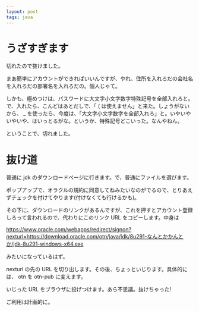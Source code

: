 ```yaml
---
layout: post
tags: java
---
```


# うざすぎます

切れたので抜けました。

まあ簡単にアカウントができればいいんですが、やれ、住所を入れろだの会社名を入れろだの部署名を入れろだの。個人じゃて。

しかも、極めつけは、パスワードに大文字小文字数字特殊記号を全部入れろと。で、入れたら、こんどはあとだしで、「 ( は使えません」と来た。しょうがないから、 _ を使ったら、今度は、「大文字小文字数字を全部入れろ」と。いやいやいやいや、はいっとるがな。というか、特殊記号どこいった。なんやねん。

ということで、切れました。

# 抜け道

普通に jdk のダウンロードページに行きます。で、普通にファイルを選びます。

ポップアップで、オラクルの規約に同意してねみたいなのがでるので、とりあえずチェックを付けてやります(付けなくても行けるかも)。

その下に、ダウンロードのリンクがあるんですが、これを押すとアカウント登録しろって言われるので、代わりにこのリンク URL をコピーします。中身は

https://www.oracle.com/webapps/redirect/signon?nexturl=https://download.oracle.com/otn/java/jdk/8u291-なんとかかんとか/jdk-8u291-windows-x64.exe

みたいになっているはず。

nexturl の先の URL を切り出します。その後、ちょっといじります。具体的には、 otn を otn-pub に変えます。

いじった URL をブラウザに投げつけます。あら不思議。抜けちゃった!

ご利用は計画的に。
